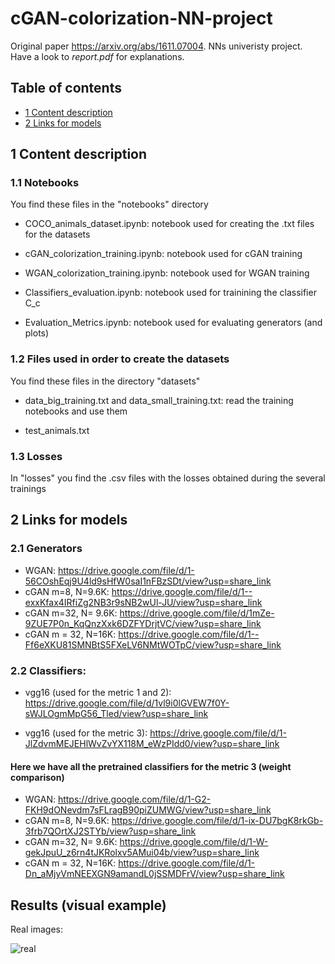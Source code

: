 # cGAN-colorization-NN-project                                                                               
  

Original paper https://arxiv.org/abs/1611.07004. NNs univeristy project. Have a look to *report.pdf* for explanations.

## Table of contents

* [1 Content description](#1-Content-description)
* [2 Links for models](#2-Links-for-models)

## 1 Content description

### 1.1 Notebooks

You find these files in the "notebooks" directory

* COCO_animals_dataset.ipynb: notebook used for creating the .txt files for the datasets

* cGAN_colorization_training.ipynb: notebook used for cGAN training

* WGAN_colorization_training.ipynb: notebook used for WGAN training

* Classifiers_evaluation.ipynb: notebook used for trainining the classifier C_c

* Evaluation_Metrics.ipynb: notebook used for evaluating generators (and plots)



### 1.2 Files used in order to create the datasets

You find these files in the directory "datasets"

* data_big_training.txt and data_small_training.txt: read the training notebooks and use them

* test_animals.txt


### 1.3 Losses

In "losses" you find the .csv files with the losses obtained during the several trainings


## 2 Links for models

### 2.1 Generators

* WGAN: https://drive.google.com/file/d/1-56COshEqj9U4ld9sHfW0saI1nFBzSDt/view?usp=share_link
* cGAN m=8, N=9.6K: https://drive.google.com/file/d/1--exxKfax4IRfiZg2NB3r9sNB2wUl-JU/view?usp=share_link
* cGAN m=32, N= 9.6K: https://drive.google.com/file/d/1mZe-9ZUE7P0n_KqQnzXxk6DZFYDrjtVC/view?usp=share_link
* cGAN m = 32, N=16K: https://drive.google.com/file/d/1--Ff6eXKU81SMNBtS5FXeLV6NMtWOTpC/view?usp=share_link

### 2.2 Classifiers:
* vgg16 (used for the metric 1 and 2): https://drive.google.com/file/d/1vl9i0lGVEW7f0Y-sWJLOgmMpG56_Tled/view?usp=share_link

* vgg16 (used for the metric 3): https://drive.google.com/file/d/1-JlZdvmMEJEHlWvZvYX118M_eWzPIdd0/view?usp=share_link

#### Here we have all the pretrained classifiers for the metric 3 (weight comparison)

* WGAN: https://drive.google.com/file/d/1-G2-FKH9dONevdm7sFLragB90piZUMWG/view?usp=share_link
* cGAN m=8, N=9.6K: https://drive.google.com/file/d/1-ix-DU7bgK8rkGb-3frb7QOrtXJ2STYb/view?usp=share_link
* cGAN m=32, N= 9.6K: https://drive.google.com/file/d/1-W-gekJpuU_z6rn4tJKRolxv5AMui04b/view?usp=share_link
* cGAN m = 32, N=16K: https://drive.google.com/file/d/1-Dn_aMjyVmNEEXGN9amandL0jSSMDFrV/view?usp=share_link

## Results (visual example)

Real images:

![real](https://user-images.githubusercontent.com/83876494/218174501-44801234-e4f9-4d83-b2db-8048f4eb2cbc.jpeg)
